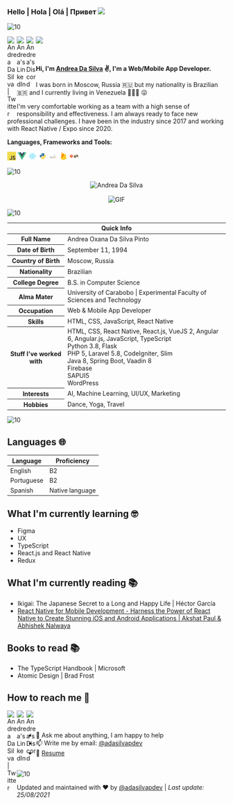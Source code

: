 ### Hello | Hola | Olá | Привет <img src="https://media.giphy.com/media/hvRJCLFzcasrR4ia7z/giphy.gif" width="25px">

![10](https://github.com/adasilvapdev/adasilvapdev/blob/main/gradient.jpg)

<a href="https://twitter.com/adasilvapdev" target="_blank">
  <img align="left" alt="Andrea Da Silva | Twitter" width="22px" src="https://raw.githubusercontent.com/peterthehan/peterthehan/master/assets/twitter.svg" />
</a>
<a href="https://linkedin.com/in/adasilvapdev/" target="_blank">
  <img align="left" alt="Andrea's LinkedIn" width="22px" src="https://raw.githubusercontent.com/peterthehan/peterthehan/master/assets/linkedin.svg" />
</a>
<a href="https://discord.com/users/adasilvapdev#4563/" target="_blank">
  <img align="left" alt="Andrea's Discord" width="22px" src="https://raw.githubusercontent.com/peterthehan/peterthehan/master/assets/discord.svg" />
</a>

![](https://visitor-badge.glitch.me/badge?page_id=adasilvapdev.adasilvapdev)

<br />

**Hi, I'm [Andrea Da Silva](https://adasilvapdev.github.io/web/) ✌, I'm a Web/Mobile App Developer.** 

I was born in Moscow, Russia 🇷🇺 but my nationality is Brazilian 🇧🇷
and I currently living in Venezuela 📍🇻🇪 😜

I'm very comfortable working as a team with a high sense of responsibility and effectiveness. I am always ready to face new professional challenges. I have been in the industry since 2017 and working with React Native / Expo since 2020.

**Languages, Frameworks and Tools:**  

<code><img height="20" src="https://raw.githubusercontent.com/github/explore/80688e429a7d4ef2fca1e82350fe8e3517d3494d/topics/javascript/javascript.png"></code>
<code><img height="20" src="https://raw.githubusercontent.com/github/explore/80688e429a7d4ef2fca1e82350fe8e3517d3494d/topics/vue/vue.png"></code>
<code><img height="20" src="https://raw.githubusercontent.com/github/explore/80688e429a7d4ef2fca1e82350fe8e3517d3494d/topics/react/react.png"></code>
<code><img height="20" src="https://raw.githubusercontent.com/github/explore/80688e429a7d4ef2fca1e82350fe8e3517d3494d/topics/python/python.png"></code>
<code><img height="20" src="https://raw.githubusercontent.com/github/explore/80688e429a7d4ef2fca1e82350fe8e3517d3494d/topics/mysql/mysql.png"></code>
<code><img height="20" src="https://raw.githubusercontent.com/github/explore/80688e429a7d4ef2fca1e82350fe8e3517d3494d/topics/firebase/firebase.png"></code>
<code><img height="20" src="https://raw.githubusercontent.com/github/explore/80688e429a7d4ef2fca1e82350fe8e3517d3494d/topics/git/git.png"></code>

![10](https://github.com/adasilvapdev/adasilvapdev/blob/main/gradient.jpg)

  
  <p align="center"> <img src="https://github-readme-stats.vercel.app/api?username=adasilvapdev&show_icons=true&theme=gotham" alt="Andrea Da Silva" />




<p align="center"> <img align="center" alt="GIF" src="https://raw.githubusercontent.com/adasilvapdev/adasilvapdev/main/coding.gif" width="500" height="320" />

![10](https://github.com/adasilvapdev/adasilvapdev/blob/main/gradient.jpg)

<table>
<thead>
<tr>
<th colspan="2">Quick Info</th>
</tr>
</thead>
<tbody>
<tr><th scope='row'>Full Name</th><td>Andrea Oxana Da Silva Pinto</td></tr>
<tr><th scope='row'>Date of Birth</th><td><time datetime="1994-09-11 04:00">September 11, 1994</time></td></tr>
<tr><th scope='row'>Country of Birth</th><td>Moscow, Russia</td></tr>
<tr><th scope='row'>Nationality</th><td>Brazilian</td></tr>
<tr><th scope='row'>College Degree</th><td>B.S. in Computer Science</td></tr>
<tr><th scope='row'>Alma Mater</th><td>University of Carabobo | Experimental Faculty of Sciences and Technology</td></tr>
<tr><th scope='row'>Occupation</th><td>Web & Mobile App Developer</td></tr>
<tr><th scope='row'>Skills</th><td>HTML, CSS, JavaScript, React Native</td></tr>
<tr><th scope='row'>Stuff I've worked with</th><td>
HTML, CSS, React Native, React.js, VueJS 2, Angular 6, Angular.js, JavaScript, TypeScript</br>
Python 3.8, Flask</br>
PHP 5, Laravel 5.8, CodeIgniter, Slim</br>
Java 8, Spring Boot, Vaadin 8</br>
Firebase</br>
SAPUI5</br>
WordPress</td></tr>
<tr><th scope='row'>Interests</th><td>AI, Machine Learning, UI/UX, Marketing</td></tr>
<tr><th scope='row'>Hobbies</th><td>Dance, Yoga, Travel</td></tr>
</tbody>
</table>

![10](https://github.com/adasilvapdev/adasilvapdev/blob/main/gradient.jpg)

## Languages 🌐

| Language      | Proficiency                                                               |
| ------------- | ------------------------------------------------------------------------- |
| English       | B2                                                                        |
| Portuguese    | B2                                                                        |
| Spanish       | Native language                                                           |

## What I'm currently learning 🤓
- Figma
- UX
- TypeScript
- React.js and React Native
- Redux

## What I'm currently reading 📚
- Ikigai: The Japanese Secret to a Long and Happy Life | Héctor García
- [React Native for Mobile Development - Harness the Power of React Native to Create Stunning iOS and Android Applications | Akshat Paul & Abhishek Nalwaya](https://github.com/adasilvapdev/Book-Notes-React-Native-for-Mobile-Development/blob/main/README.md)

## Books to read 📚
- The TypeScript Handbook | Microsoft
- Atomic Design | Brad Frost

<!-- 
- 🔭 I’m currently working on ....
- 🌱 I’m currently learning ...
- 👯 I’m looking to collaborate on ...
- 🤔 I’m looking for help with ...
- 💬 Ask me about ...
- 📫 How to reach me: ...
- 😄 Pronouns: ...
- ⚡ Fun fact: ...
-->


## How to reach me 👯

<a href="https://twitter.com/adasilvapdev" target="_blank">
  <img align="left" alt="Andrea Da Silva | Twitter" width="22px" src="https://raw.githubusercontent.com/peterthehan/peterthehan/master/assets/twitter.svg" />
</a>
<a href="https://linkedin.com/in/adasilvapdev/" target="_blank">
  <img align="left" alt="Andrea's LinkedIn" width="22px" src="https://raw.githubusercontent.com/peterthehan/peterthehan/master/assets/linkedin.svg" />
</a>
<a href="https://discord.com/users/adasilvapdev#4563/" target="_blank">
  <img align="left" alt="Andrea's Discord" width="22px" src="https://raw.githubusercontent.com/peterthehan/peterthehan/master/assets/discord.svg" />
</a>

<br />
<br />

- 💬 Ask me about anything, I am happy to help
- 📫 Write me by email: [@adasilvapdev](mailto:adasilvapdev@gmail.com)
- 📝 [Resume](https://adasilvapdev.github.io/resume/)

\
![10](https://github.com/adasilvapdev/adasilvapdev/blob/main/gradient.jpg)


Updated and maintained with ❤️ by [@adasilvapdev](https://adasilvapdev.github.io/web/) | *Last update: 25/08/2021*
